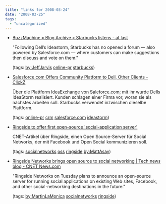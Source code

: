 ```yaml
---
title: "links for 2008-03-24"
date: "2008-03-25"
tags: 
  - "uncategorized"
---
```


- [BuzzMachine » Blog Archive » Starbucks listens - at last](http://www.buzzmachine.com/2008/03/20/starbucks-listens-at-last/)
    
    "Following Dell’s Ideastorm, Starbucks has no opened a forum — also powered by Salesforce.com — where customers can make suggestions then discuss and vote on them."
    
    (tags: [by:JeffJarvis](http://del.icio.us/heinzwittenbrink/by:JeffJarvis) [online-pr](http://del.icio.us/heinzwittenbrink/online-pr) [starbucks](http://del.icio.us/heinzwittenbrink/starbucks))
    
- [Salesforce.com Offers Community Platform to Dell, Other Clients - ClickZ](http://www.clickz.com/showPage.html?page=3627070)
    
    Über die Plattform IdeaExchange von Saleforce.com; mit ihr wurde Dells IdeaStorm realisiert. Kunden schlagen einer Firma vor, woran sie als nächstes arbeiten soll. Starbucks verwendet inzwischen dieselbe Plattform.
    
    (tags: [online-pr](http://del.icio.us/heinzwittenbrink/online-pr) [crm](http://del.icio.us/heinzwittenbrink/crm) [salesforce.com](http://del.icio.us/heinzwittenbrink/salesforce.com) [ideastorm](http://del.icio.us/heinzwittenbrink/ideastorm))
    
- [Ringside to offer first open-source 'social-application server'](http://www.cnet.com/8301-13505_1-9900858-16.html)
    
    CNET-Artikel über Ringside, einen Open Source-Server für Social Networks, der mit Facebook und Open Social kommunizieren soll.
    
    (tags: [socialnetworks](http://del.icio.us/heinzwittenbrink/socialnetworks) [oss](http://del.icio.us/heinzwittenbrink/oss) [ringside](http://del.icio.us/heinzwittenbrink/ringside) [by:MattAsay](http://del.icio.us/heinzwittenbrink/by:MattAsay))
    
- [Ringside Networks brings open source to social networking | Tech news blog - CNET News.com](http://www.news.com/newsblog/8301-10784_3-9901685-7.html?tag=nefd.top)
    
    "Ringside Networks on Tuesday plans to announce an open-source server for running social applications on existing Web sites, Facebook, and other social-networking destinations in the future."
    
    (tags: [by:MartinLaMonica](http://del.icio.us/heinzwittenbrink/by:MartinLaMonica) [socialnetworks](http://del.icio.us/heinzwittenbrink/socialnetworks) [ringside](http://del.icio.us/heinzwittenbrink/ringside))
